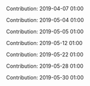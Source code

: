Contribution: 2019-04-07 01:00

Contribution: 2019-05-04 01:00

Contribution: 2019-05-05 01:00

Contribution: 2019-05-12 01:00

Contribution: 2019-05-22 01:00

Contribution: 2019-05-28 01:00

Contribution: 2019-05-30 01:00

